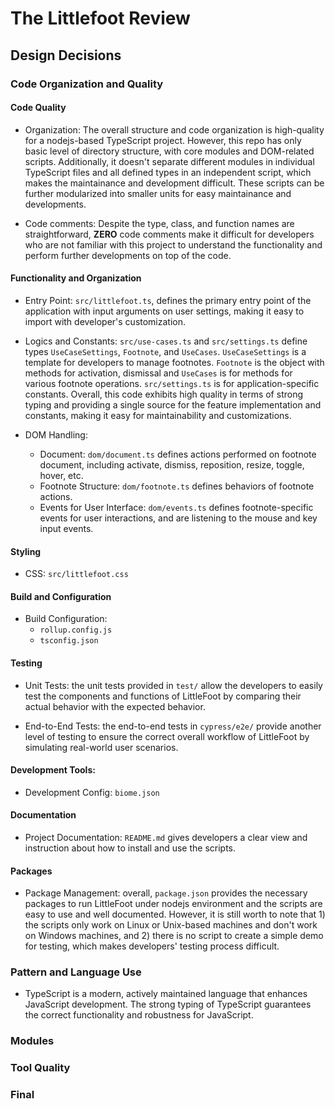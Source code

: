 # The Littlefoot Review

## Design Decisions


### Code Organization and Quality

#### Code Quality

- Organization: The overall structure and code organization is high-quality for a nodejs-based TypeScript project. However, this repo has only basic level of directory structure, with core modules and DOM-related scripts. Additionally, it doesn't separate different modules in individual TypeScript files and all defined types in an independent script, which makes the maintainance and development difficult. These scripts can be further modularized into smaller units for easy maintainance and developments.

- Code comments: Despite the type, class, and function names are straightforward, **ZERO** code comments make it difficult for developers who are not familiar with this project to understand the functionality and  perform further developments on top of the code.

#### Functionality and Organization

- Entry Point: `src/littlefoot.ts`, defines the primary entry point of the application with input arguments on user settings, making it easy to import with developer's customization. 
  
- Logics and Constants: `src/use-cases.ts` and `src/settings.ts` define types `UseCaseSettings`, `Footnote`, and `UseCases`. `UseCaseSettings` is a template for developers to manage footnotes. `Footnote` is the object with methods for activation, dismissal and `UseCases` is for methods for various footnote operations. `src/settings.ts` is for application-specific constants. Overall, this code exhibits high quality in terms of strong typing and providing a single source for the feature implementation and constants, making it easy for maintainability and customizations. 

- DOM Handling:  
  - Document: `dom/document.ts` defines actions performed on footnote document, including activate, dismiss, reposition, resize, toggle, hover, etc. 
  - Footnote Structure: `dom/footnote.ts` defines behaviors of footnote actions. 
  - Events for User Interface: `dom/events.ts` defines footnote-specific events for user interactions, and are listening to the mouse and key input events.
  

#### Styling

- CSS: `src/littlefoot.css`

#### Build and Configuration

- Build Configuration:  
  - `rollup.config.js`
  - `tsconfig.json`

#### Testing

- Unit Tests: the unit tests provided in `test/` allow the developers to easily test the components and functions of LittleFoot by comparing their actual behavior with the expected behavior.

- End-to-End Tests: the end-to-end tests in `cypress/e2e/` provide another level of testing to ensure the correct overall workflow of LittleFoot by simulating real-world user scenarios.

#### Development Tools: 

- Development Config: `biome.json`

#### Documentation

- Project Documentation: `README.md` gives developers a clear view and instruction about how to install and use the scripts. 

#### Packages

- Package Management: overall, `package.json` provides the necessary packages to run LittleFoot under nodejs environment and the scripts are easy to use and well documented. However, it is still worth to note that 1) the scripts only work on Linux or Unix-based machines and don't work on Windows machines, and 2) there is no script to create a simple demo for testing, which makes developers' testing process difficult. 


### Pattern and Language Use

- TypeScript is a modern, actively maintained language that enhances JavaScript development. The strong typing of TypeScript guarantees the correct functionality and robustness for JavaScript. 


### Modules


### Tool Quality


### Final 
